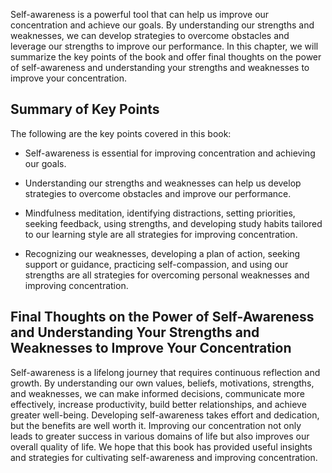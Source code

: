 
Self-awareness is a powerful tool that can help us improve our concentration and achieve our goals. By understanding our strengths and weaknesses, we can develop strategies to overcome obstacles and leverage our strengths to improve our performance. In this chapter, we will summarize the key points of the book and offer final thoughts on the power of self-awareness and understanding your strengths and weaknesses to improve your concentration.

Summary of Key Points
---------------------

The following are the key points covered in this book:

* Self-awareness is essential for improving concentration and achieving our goals.

* Understanding our strengths and weaknesses can help us develop strategies to overcome obstacles and improve our performance.

* Mindfulness meditation, identifying distractions, setting priorities, seeking feedback, using strengths, and developing study habits tailored to our learning style are all strategies for improving concentration.

* Recognizing our weaknesses, developing a plan of action, seeking support or guidance, practicing self-compassion, and using our strengths are all strategies for overcoming personal weaknesses and improving concentration.

Final Thoughts on the Power of Self-Awareness and Understanding Your Strengths and Weaknesses to Improve Your Concentration
---------------------------------------------------------------------------------------------------------------------------

Self-awareness is a lifelong journey that requires continuous reflection and growth. By understanding our own values, beliefs, motivations, strengths, and weaknesses, we can make informed decisions, communicate more effectively, increase productivity, build better relationships, and achieve greater well-being. Developing self-awareness takes effort and dedication, but the benefits are well worth it. Improving our concentration not only leads to greater success in various domains of life but also improves our overall quality of life. We hope that this book has provided useful insights and strategies for cultivating self-awareness and improving concentration.
